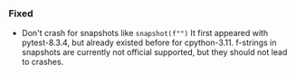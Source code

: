 <!--
A new scriv changelog fragment.

Uncomment the section that is right (remove the HTML comment wrapper).
-->

<!--
### Removed

- A bullet item for the Removed category.

-->
<!--
### Added

- A bullet item for the Added category.

-->
<!--
### Changed

- A bullet item for the Changed category.

-->
<!--
### Deprecated

- A bullet item for the Deprecated category.

-->
### Fixed

- Don't crash for snapshots like `snapshot(f"")`
  It first appeared with pytest-8.3.4, but already existed before for cpython-3.11.
  f-strings in snapshots are currently not official supported, but they should not lead to crashes.

<!--
### Security

- A bullet item for the Security category.

-->
